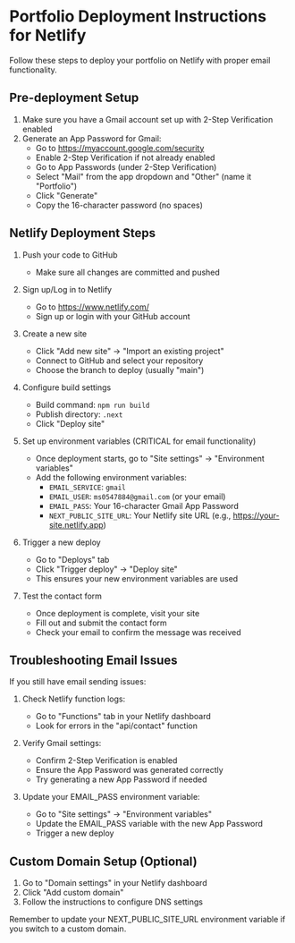 # Portfolio Deployment Instructions for Netlify

Follow these steps to deploy your portfolio on Netlify with proper email functionality.

## Pre-deployment Setup

1. Make sure you have a Gmail account set up with 2-Step Verification enabled
2. Generate an App Password for Gmail:
   - Go to https://myaccount.google.com/security
   - Enable 2-Step Verification if not already enabled
   - Go to App Passwords (under 2-Step Verification)
   - Select "Mail" from the app dropdown and "Other" (name it "Portfolio")
   - Click "Generate"
   - Copy the 16-character password (no spaces)

## Netlify Deployment Steps

1. Push your code to GitHub

   - Make sure all changes are committed and pushed

2. Sign up/Log in to Netlify

   - Go to https://www.netlify.com/
   - Sign up or login with your GitHub account

3. Create a new site

   - Click "Add new site" → "Import an existing project"
   - Connect to GitHub and select your repository
   - Choose the branch to deploy (usually "main")

4. Configure build settings

   - Build command: `npm run build`
   - Publish directory: `.next`
   - Click "Deploy site"

5. Set up environment variables (CRITICAL for email functionality)

   - Once deployment starts, go to "Site settings" → "Environment variables"
   - Add the following environment variables:
     - `EMAIL_SERVICE`: `gmail`
     - `EMAIL_USER`: `ms0547884@gmail.com` (or your email)
     - `EMAIL_PASS`: Your 16-character Gmail App Password
     - `NEXT_PUBLIC_SITE_URL`: Your Netlify site URL (e.g., https://your-site.netlify.app)

6. Trigger a new deploy

   - Go to "Deploys" tab
   - Click "Trigger deploy" → "Deploy site"
   - This ensures your new environment variables are used

7. Test the contact form
   - Once deployment is complete, visit your site
   - Fill out and submit the contact form
   - Check your email to confirm the message was received

## Troubleshooting Email Issues

If you still have email sending issues:

1. Check Netlify function logs:

   - Go to "Functions" tab in your Netlify dashboard
   - Look for errors in the "api/contact" function

2. Verify Gmail settings:

   - Confirm 2-Step Verification is enabled
   - Ensure the App Password was generated correctly
   - Try generating a new App Password if needed

3. Update your EMAIL_PASS environment variable:
   - Go to "Site settings" → "Environment variables"
   - Update the EMAIL_PASS variable with the new App Password
   - Trigger a new deploy

## Custom Domain Setup (Optional)

1. Go to "Domain settings" in your Netlify dashboard
2. Click "Add custom domain"
3. Follow the instructions to configure DNS settings

Remember to update your NEXT_PUBLIC_SITE_URL environment variable if you switch to a custom domain.
